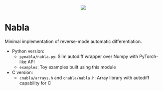 <p align="center">
  <img src="https://raw.githubusercontent.com/cnmy-ro/nabla/main/docs/logo.png">
</p>


# Nabla

Minimal implementation of reverse-mode automatic differentiation.

- Python version:
	- `pynabla/nabla.py`: Slim autodiff wrapper over Numpy with PyTorch-like API
	- `examples`: Toy examples built using this module
- C version:
	- `cnabla/arrays.h` and `cnabla/nabla.h`: Array library with autodiff capability for C